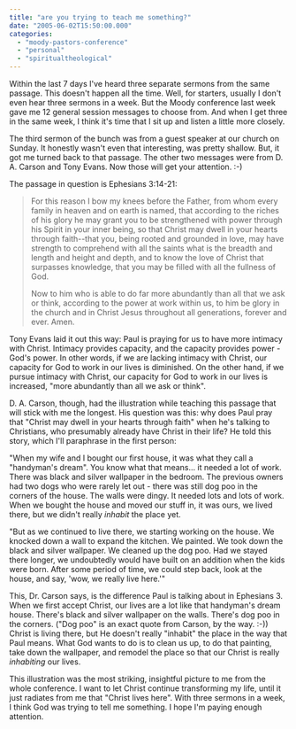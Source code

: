 ```yaml
---
title: "are you trying to teach me something?"
date: "2005-06-02T15:50:00.000"
categories: 
  - "moody-pastors-conference"
  - "personal"
  - "spiritualtheological"
---
```


Within the last 7 days I've heard three separate sermons from the same passage. This doesn't happen all the time. Well, for starters, usually I don't even hear three sermons in a week. But the Moody conference last week gave me 12 general session messages to choose from. And when I get three in the same week, I think it's time that I sit up and listen a little more closely.

The third sermon of the bunch was from a guest speaker at our church on Sunday. It honestly wasn't even that interesting, was pretty shallow. But, it got me turned back to that passage. The other two messages were from D. A. Carson and Tony Evans. Now those will get your attention. :-)

The passage in question is Ephesians 3:14-21:

> For this reason I bow my knees before the Father, from whom every family in heaven and on earth is named, that according to the riches of his glory he may grant you to be strengthened with power through his Spirit in your inner being, so that Christ may dwell in your hearts through faith--that you, being rooted and grounded in love, may have strength to comprehend with all the saints what is the breadth and length and height and depth, and to know the love of Christ that surpasses knowledge, that you may be filled with all the fullness of God.
> 
> Now to him who is able to do far more abundantly than all that we ask or think, according to the power at work within us, to him be glory in the church and in Christ Jesus throughout all generations, forever and ever. Amen.

Tony Evans laid it out this way: Paul is praying for us to have more intimacy with Christ. Intimacy provides capacity, and the capacity provides power - God's power. In other words, if we are lacking intimacy with Christ, our capacity for God to work in our lives is diminished. On the other hand, if we pursue intimacy with Christ, our capacity for God to work in our lives is increased, "more abundantly than all we ask or think".

D. A. Carson, though, had the illustration while teaching this passage that will stick with me the longest. His question was this: why does Paul pray that "Christ may dwell in your hearts through faith" when he's talking to Christians, who presumably already have Christ in their life? He told this story, which I'll paraphrase in the first person:

"When my wife and I bought our first house, it was what they call a "handyman's dream". You know what that means... it needed a lot of work. There was black and silver wallpaper in the bedroom. The previous owners had two dogs who were rarely let out - there was still dog poo in the corners of the house. The walls were dingy. It needed lots and lots of work. When we bought the house and moved our stuff in, it was ours, we lived there, but we didn't really _inhabit_ the place yet.

"But as we continued to live there, we starting working on the house. We knocked down a wall to expand the kitchen. We painted. We took down the black and silver wallpaper. We cleaned up the dog poo. Had we stayed there longer, we undoubtedly would have built on an addition when the kids were born. After some period of time, we could step back, look at the house, and say, 'wow, we really live here.'"

This, Dr. Carson says, is the difference Paul is talking about in Ephesians 3. When we first accept Christ, our lives are a lot like that handyman's dream house. There's black and silver wallpaper on the walls. There's dog poo in the corners. ("Dog poo" is an exact quote from Carson, by the way. :-)) Christ is living there, but He doesn't really "inhabit" the place in the way that Paul means. What God wants to do is to clean us up, to do that painting, take down the wallpaper, and remodel the place so that our Christ is really _inhabiting_ our lives.

This illustration was the most striking, insightful picture to me from the whole conference. I want to let Christ continue transforming my life, until it just radiates from me that "Christ lives here". With three sermons in a week, I think God was trying to tell me something. I hope I'm paying enough attention.
